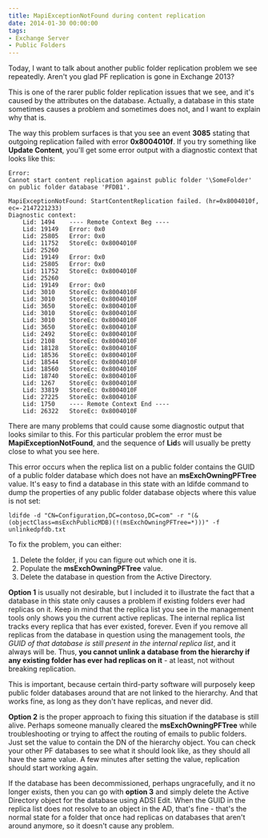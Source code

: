 ```yaml
---
title: MapiExceptionNotFound during content replication
date: 2014-01-30 00:00:00
tags:
- Exchange Server
- Public Folders
---
```


Today, I want to talk about another public folder replication problem we see repeatedly. Aren't you glad PF replication is gone in Exchange 2013?

This is one of the rarer public folder replication issues that we see, and it's caused by the attributes on the database. Actually, a database in this state sometimes causes a problem and sometimes does not, and I want to explain why that is.

The way this problem surfaces is that you see an event **3085** stating that outgoing replication failed with error **0x8004010f**. If you try something like **Update Content**, you'll get some error output with a diagnostic context that looks like this:

```
Error:
Cannot start content replication against public folder '\SomeFolder' on public folder database 'PFDB1'.

MapiExceptionNotFound: StartContentReplication failed. (hr=0x8004010f, ec=-2147221233)
Diagnostic context:
    Lid: 1494    ---- Remote Context Beg ----
    Lid: 19149   Error: 0x0
    Lid: 25805   Error: 0x0
    Lid: 11752   StoreEc: 0x8004010F
    Lid: 25260  
    Lid: 19149   Error: 0x0
    Lid: 25805   Error: 0x0
    Lid: 11752   StoreEc: 0x8004010F
    Lid: 25260  
    Lid: 19149   Error: 0x0
    Lid: 3010    StoreEc: 0x8004010F
    Lid: 3010    StoreEc: 0x8004010F
    Lid: 3650    StoreEc: 0x8004010F
    Lid: 3010    StoreEc: 0x8004010F
    Lid: 3010    StoreEc: 0x8004010F
    Lid: 3650    StoreEc: 0x8004010F
    Lid: 2492    StoreEc: 0x8004010F
    Lid: 2108    StoreEc: 0x8004010F
    Lid: 18128   StoreEc: 0x8004010F
    Lid: 18536   StoreEc: 0x8004010F
    Lid: 18544   StoreEc: 0x8004010F
    Lid: 18560   StoreEc: 0x8004010F
    Lid: 18740   StoreEc: 0x8004010F
    Lid: 1267    StoreEc: 0x8004010F
    Lid: 33819   StoreEc: 0x8004010F
    Lid: 27225   StoreEc: 0x8004010F
    Lid: 1750    ---- Remote Context End ----
    Lid: 26322   StoreEc: 0x8004010F
```

There are many problems that could cause some diagnostic output that looks similar to this. For this particular problem the error must be **MapiExceptionNotFound**, and the sequence of **Lid**s will usually be pretty close to what you see here.

This error occurs when the replica list on a public folder contains the GUID of a public folder database which does not have an **msExchOwningPFTree** value. It's easy to find a database in this state with an ldifde command to dump the properties of any public folder database objects where this value is not set:

```
ldifde -d "CN=Configuration,DC=contoso,DC=com" -r "(&(objectClass=msExchPublicMDB)(!(msExchOwningPFTree=*)))" -f unlinkedpfdb.txt
```

To fix the problem, you can either:

1. Delete the folder, if you can figure out which one it is.
2. Populate the **msExchOwningPFTree** value.
3. Delete the database in question from the Active Directory.

**Option 1** is usually not desirable, but I included it to illustrate the fact that a database in this state only causes a problem if existing folders ever had replicas on it. Keep in mind that the replica list you see in the management tools only shows you the current active replicas. The internal replica list tracks every replica that has ever existed, forever. Even if you remove all replicas from the database in question using the management tools, *the GUID of that database is still present in the internal replica list*, and it always will be. Thus, **you cannot unlink a database from the hierarchy if any existing folder has ever had replicas on it** - at least, not without breaking replication.

This is important, because certain third-party software will purposely keep public folder databases around that are not linked to the hierarchy. And that works fine, as long as they don't have replicas, and never did.

**Option 2** is the proper approach to fixing this situation if the database is still alive. Perhaps someone manually cleared the **msExchOwningPFTree** while troubleshooting or trying to affect the routing of emails to public folders. Just set the value to contain the DN of the hierarchy object. You can check your other PF databases to see what it should look like, as they should all have the same value. A few minutes after setting the value, replication should start working again.

If the database has been decommissioned, perhaps ungracefully, and it no longer exists, then you can go with **option 3** and simply delete the Active Directory object for the database using ADSI Edit. When the GUID in the replica list does not resolve to an object in the AD, that's fine - that's the normal state for a folder that once had replicas on databases that aren't around anymore, so it doesn't cause any problem.
